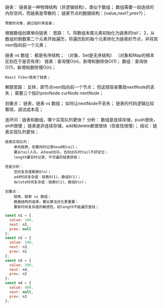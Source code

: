 链表：
    链表是一种物理结构（非逻辑结构），类似于数组；
    数组需要一段连续的内存空间，而链表是零散的；
    链表节点的数据结构：{value,next?,prev?}；

    零散的对象，通过指针来连接；

根据数组创建单向链表：
    思路：
        1，将数组末尾元素初始化为链表的tail；
        2，从数组的倒数第二个元素开始遍历，将遍历到的每个元素转化为链表的节点，并将其next指向前一个元素；

链表 vs 数组：
    都是有序结构；
    （对象、Set是无序结构）
    （对象和Map的根本区别在于是否有序）
    链表：查询慢O(n)，新增和删除快O(1)；
    数组：查询快O(1)，新增和删除慢O(n)；

    React Fiber使用了链表；

解题思路：
    反转，即节点next指向前一个节点；
    但这很容易曹政nextNode的丢失；
    需要三个指针prevNode curNode nextNode； 

划重点：
    链表，链表 vs 数组；
    如何让nextNode不丢失；
    链表的代码逻辑比较繁琐，调试成本高；

连环问：链表和数组，哪个实现队列更快？
    分析：
        数组是连续存储，push很快，shift很慢；
        链表是非连续存储，add和delete都很很快（但查找很慢）；
    结论：链表实现队列更快；

    链表实现队列：
        单向链表，但要同时记录head和tail；
        要从tail入队，从head出队，否则出队时tail不好定位；
        length要实时记录，不可遍历链表获取；
      
    性能分析：
        空间复杂度都是O(n)；
        add时间复杂度：链表O(1)，数组O(1)；
        delete时间复杂度：链表O(1)，数组O(n)；

    划重点：
        链表，链表 vs 数组；
        数据结构的选择，要比算法优化更重要；
        要有时间复杂度的敏感性，如length不能遍历查找；



```js
const n1 = {
  value: 100,
  next: n2,
  prev: null
};
const n2 = {
  value: 200,
  next: n3,
  prev: n1
};
const n3 = {
  value: 300,
  next: n4,
  prev: n2
};
const n4 = {
  value: 400,
  next: null,
  prev: n3
};
```